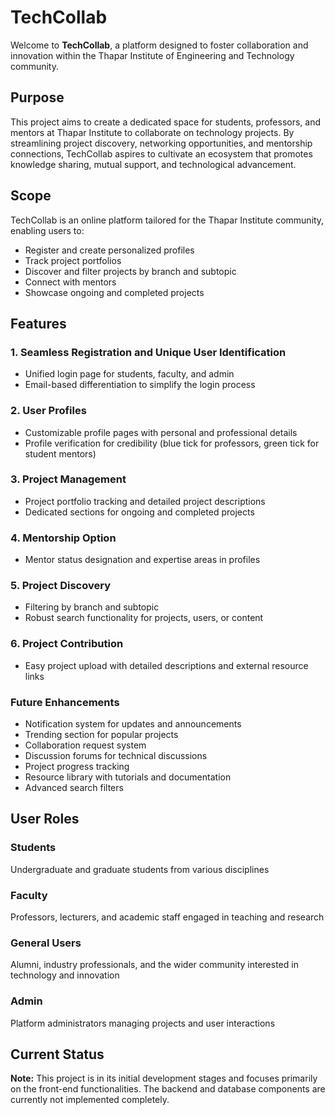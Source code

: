 # TechCollab

Welcome to **TechCollab**, a platform designed to foster collaboration and innovation within the Thapar Institute of Engineering and Technology community.


## Purpose

This project aims to create a dedicated space for students, professors, and mentors at Thapar Institute to collaborate on technology projects. By streamlining project discovery, networking opportunities, and mentorship connections, TechCollab aspires to cultivate an ecosystem that promotes knowledge sharing, mutual support, and technological advancement.

## Scope

TechCollab is an online platform tailored for the Thapar Institute community, enabling users to:

- Register and create personalized profiles
- Track project portfolios
- Discover and filter projects by branch and subtopic
- Connect with mentors
- Showcase ongoing and completed projects

## Features

### 1. Seamless Registration and Unique User Identification
- Unified login page for students, faculty, and admin
- Email-based differentiation to simplify the login process

### 2. User Profiles
- Customizable profile pages with personal and professional details
- Profile verification for credibility (blue tick for professors, green tick for student mentors)

### 3. Project Management
- Project portfolio tracking and detailed project descriptions
- Dedicated sections for ongoing and completed projects

### 4. Mentorship Option
- Mentor status designation and expertise areas in profiles

### 5. Project Discovery
- Filtering by branch and subtopic
- Robust search functionality for projects, users, or content

### 6. Project Contribution
- Easy project upload with detailed descriptions and external resource links

### Future Enhancements
- Notification system for updates and announcements
- Trending section for popular projects
- Collaboration request system
- Discussion forums for technical discussions
- Project progress tracking
- Resource library with tutorials and documentation
- Advanced search filters

## User Roles

### Students

Undergraduate and graduate students from various disciplines

### Faculty

Professors, lecturers, and academic staff engaged in teaching and research

### General Users

Alumni, industry professionals, and the wider community interested in technology and innovation

### Admin

Platform administrators managing projects and user interactions


## Current Status

**Note:** This project is in its initial development stages and focuses primarily on the front-end functionalities. The backend and database components are currently not implemented completely. 


